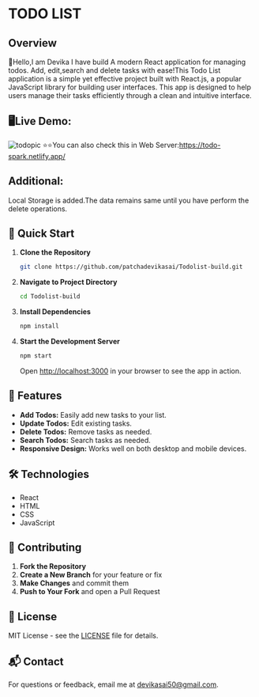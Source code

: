 
# TODO LIST
## Overview

👋Hello,I am Devika I have build A modern React application for managing todos. Add, edit,search and delete tasks with ease!This Todo List application is a simple yet effective project built with React.js, a popular JavaScript library for building user interfaces. This app is designed to help users manage their tasks efficiently through a clean and intuitive interface.
## 🖥️Live Demo:
![todopic](https://github.com/user-attachments/assets/0b31d173-2760-42a3-b58a-159ac5f0b39a)
⭐⭐You can also check this in Web Server:https://todo-spark.netlify.app/
## Additional:
Local Storage is added.The data remains same until you have perform the delete operations.
## 🚀 Quick Start

1. **Clone the Repository**

   ```bash
   git clone https://github.com/patchadevikasai/Todolist-build.git
   ```

2. **Navigate to Project Directory**

   ```bash
   cd Todolist-build
   ```

3. **Install Dependencies**

   ```bash
   npm install
   ```

4. **Start the Development Server**

   ```bash
   npm start
   ```

   Open [http://localhost:3000](http://localhost:3000) in your browser to see the app in action.

## 🎨 Features

- **Add Todos:** Easily add new tasks to your list.
- **Update Todos:** Edit existing tasks.
- **Delete Todos:** Remove tasks as needed.
- **Search Todos:** Search tasks as needed.
- **Responsive Design:** Works well on both desktop and mobile devices.

## 🛠️ Technologies

- React
- HTML
- CSS
- JavaScript



## 🤝 Contributing

1. **Fork the Repository**
2. **Create a New Branch** for your feature or fix
3. **Make Changes** and commit them
4. **Push to Your Fork** and open a Pull Request

## 📝 License

MIT License - see the [LICENSE](LICENSE) file for details.

## 📬 Contact

For questions or feedback, email me at [devikasai50@gmail.com](mailto:devikasai50@gmail.com).

